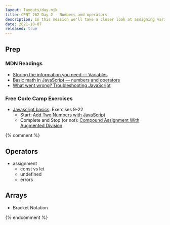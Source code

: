 ```yaml
---
layout: layouts/day.njk
title: CPNT 262 Day 2 - Numbers and operators
description: In this session we'll take a closer look at assigning variables, arithmetic operators and syntax errors.
date: 2021-10-07
released: true
---
```


## Prep
### MDN Readings
- [Storing the information you need — Variables](https://developer.mozilla.org/en-US/docs/Learn/JavaScript/First_steps/Variables)
- [Basic math in JavaScript — numbers and operators](https://developer.mozilla.org/en-US/docs/Learn/JavaScript/First_steps/Math)
- [What went wrong? Troubleshooting JavaScript](https://developer.mozilla.org/en-US/docs/Learn/JavaScript/First_steps/What_went_wrong)

### Free Code Camp Exercises
- [Javascript basics](https://www.freecodecamp.org/learn/javascript-algorithms-and-data-structures/#basic-javascript): Exercises 9-22
    - Start: [Add Two Numbers with JavaScript](https://www.freecodecamp.org/learn/javascript-algorithms-and-data-structures/basic-javascript/add-two-numbers-with-javascript)
    - Complete and Stop (or not): [Compound Assignment With Augmented Division](https://www.freecodecamp.org/learn/javascript-algorithms-and-data-structures/basic-javascript/compound-assignment-with-augmented-division)

{% comment %}
## Operators
- assignment
    - const vs let
    - undefined
    - errors

## Arrays
- Bracket Notation

{% endcomment %}